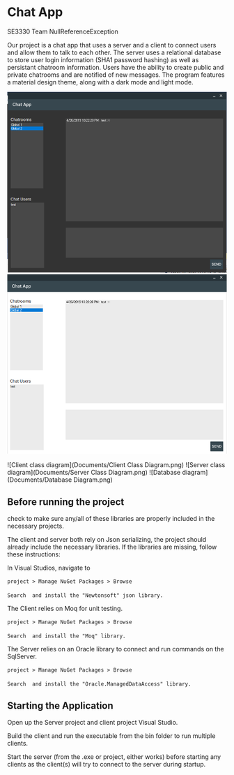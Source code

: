 # Chat App

SE3330 Team NullReferenceException

Our project is a chat app that uses a server and a client to connect users and allow them to talk to each other. The server 
uses a relational database to store user login information (SHA1 password hashing) as well as persistant chatroom information.
Users have the ability to create public and private chatrooms and are notified of new messages. The program features a material 
design theme, along with a dark mode and light mode.

![Main menu dark theme](Documents/screenshots/main_dark.png)
![Main menu light theme](Documents/screenshots/main_light.png)

![Client class diagram](Documents/Client Class Diagram.png)
![Server class diagram](Documents/Server Class Diagram.png)
![Database diagram](Documents/Database Diagram.png)

## Before running the project

check to make sure any/all of these libraries are properly included in the necessary projects.

The client and server both rely on Json serializing, the project should already include the necessary libraries. If the libraries are missing, follow these instructions:

In Visual Studios, navigate to 
```
project > Manage NuGet Packages > Browse

Search  and install the "Newtonsoft" json library.
```

The Client relies on Moq for unit testing.

```
project > Manage NuGet Packages > Browse

Search  and install the "Moq" library.
```

The Server relies on an Oracle library to connect and run commands on the SqlServer.

```
project > Manage NuGet Packages > Browse

Search  and install the "Oracle.ManagedDataAccess" library.
```

## Starting the Application

Open up the Server project and client project Visual Studio.

Build the client and run the executable from the bin folder to run multiple clients.

Start the server (from the .exe or project, either works) before starting any clients as the client(s) will try to connect to the server during startup.


